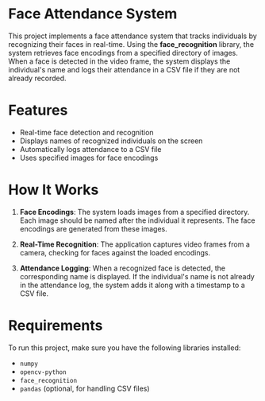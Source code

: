 # Face Attendance System

This project implements a face attendance system that tracks individuals by recognizing their faces in real-time. Using the **face_recognition** library, the system retrieves face encodings from a specified directory of images. When a face is detected in the video frame, the system displays the individual's name and logs their attendance in a CSV file if they are not already recorded.

# Features

- Real-time face detection and recognition
- Displays names of recognized individuals on the screen
- Automatically logs attendance to a CSV file
- Uses specified images for face encodings

# How It Works

1. **Face Encodings**: The system loads images from a specified directory. Each image should be named after the individual it represents. The face encodings are generated from these images.

2. **Real-Time Recognition**: The application captures video frames from a camera, checking for faces against the loaded encodings.

3. **Attendance Logging**: When a recognized face is detected, the corresponding name is displayed. If the individual's name is not already in the attendance log, the system adds it along with a timestamp to a CSV file.

# Requirements

To run this project, make sure you have the following libraries installed:

- `numpy`
- `opencv-python`
- `face_recognition`
- `pandas` (optional, for handling CSV files)
